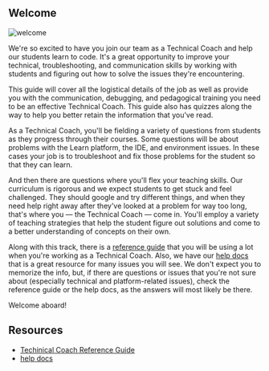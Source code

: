 ## Welcome

![welcome](http://i.giphy.com/dzaUX7CAG0Ihi.gif "welcome")

We're so excited to have you join our team as a Technical Coach and help our students learn to code. It's a great opportunity to improve your technical, troubleshooting, and communication skills by working with students and figuring out how to solve the issues they're encountering. 

This guide will cover all the logistical details of the job as well as provide you with the communication, debugging, and pedagogical training you need to be an effective Technical Coach. This guide also has quizzes along the way to help you better retain the information that you've read. 

As a Technical Coach, you'll be fielding a variety of questions from students as they progress through their courses. Some questions will be about problems with the Learn platform, the IDE, and environment issues. In these cases your job is to troubleshoot and fix those problems for the student so that they can learn. 

And then there are questions where you'll flex your teaching skills. Our curriculum is rigorous and we expect students to get stuck and feel challenged. They should google and try different things, and when they need help right away after they've looked at a problem for way too long, that's where you — the Technical Coach — come in. You'll employ a variety of teaching strategies that help the student figure out solutions and come to a better understanding of concepts on their own.

Along with this track, there is a [reference guide](https://github.com/flatiron-labs/online-ed-ops) that you will be using a lot when you're working as a Technical Coach. Also, we have our [help docs](http://help.learn.co/) that is a great resource for many issues you will see. We don't expect you to memorize the info, but, if there are questions or issues that you're not sure about (especially technical and platform-related issues), check the reference guide or the help docs, as the answers will most likely be there.

Welcome aboard!

## Resources

* [Techinical Coach Reference Guide](https://github.com/flatiron-labs/online-ed-ops) 
* [help docs](http://help.learn.co/)

